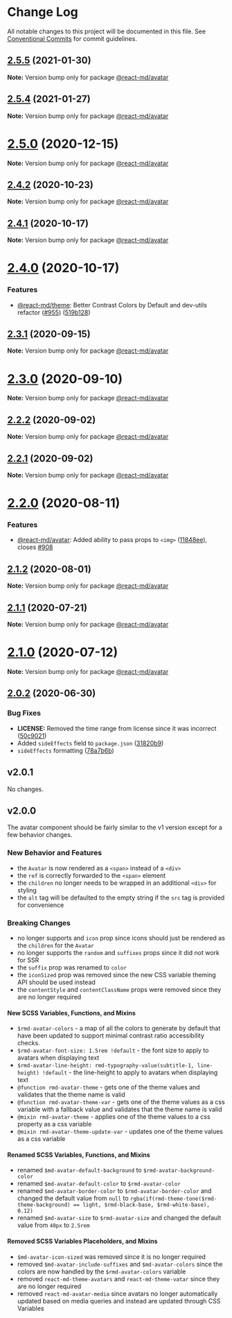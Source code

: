 # Change Log

All notable changes to this project will be documented in this file. See
[Conventional Commits](https://conventionalcommits.org) for commit guidelines.

## [2.5.5](https://github.com/mlaursen/react-md/compare/v2.5.4...v2.5.5) (2021-01-30)

**Note:** Version bump only for package [@react-md/avatar](../avatar)

## [2.5.4](https://github.com/mlaursen/react-md/compare/v2.5.3...v2.5.4) (2021-01-27)

**Note:** Version bump only for package [@react-md/avatar](../avatar)

# [2.5.0](https://github.com/mlaursen/react-md/compare/v2.4.3...v2.5.0) (2020-12-15)

**Note:** Version bump only for package [@react-md/avatar](../avatar)

## [2.4.2](https://github.com/mlaursen/react-md/compare/v2.4.1...v2.4.2) (2020-10-23)

**Note:** Version bump only for package [@react-md/avatar](../avatar)

## [2.4.1](https://github.com/mlaursen/react-md/compare/v2.4.0...v2.4.1) (2020-10-17)

**Note:** Version bump only for package [@react-md/avatar](../avatar)

# [2.4.0](https://github.com/mlaursen/react-md/compare/v2.3.1...v2.4.0) (2020-10-17)

### Features

- [@react-md/theme](../theme): Better Contrast Colors by Default and dev-utils
  refactor ([#955](https://github.com/mlaursen/react-md/issues/955))
  ([519b128](https://github.com/mlaursen/react-md/commit/519b128522de944d55ff96a1e1125447665ed586))

## [2.3.1](https://github.com/mlaursen/react-md/compare/v2.2.0...v2.3.1) (2020-09-15)

**Note:** Version bump only for package [@react-md/avatar](../avatar)

# [2.3.0](https://github.com/mlaursen/react-md/compare/v2.2.0...v2.3.0) (2020-09-10)

**Note:** Version bump only for package [@react-md/avatar](../avatar)

## [2.2.2](https://github.com/mlaursen/react-md/compare/v2.2.1...v2.2.2) (2020-09-02)

**Note:** Version bump only for package [@react-md/avatar](../avatar)

## [2.2.1](https://github.com/mlaursen/react-md/compare/v2.2.0...v2.2.1) (2020-09-02)

**Note:** Version bump only for package [@react-md/avatar](../avatar)

# [2.2.0](https://github.com/mlaursen/react-md/compare/v2.1.2...v2.2.0) (2020-08-11)

### Features

- [@react-md/avatar](../avatar): Added ability to pass props to `<img>`
  ([11848ee](https://github.com/mlaursen/react-md/commit/11848ee80b5aca0416ea3e0f4812746dd47d90b7)),
  closes [#908](https://github.com/mlaursen/react-md/issues/908)

## [2.1.2](https://github.com/mlaursen/react-md/compare/v2.1.1...v2.1.2) (2020-08-01)

**Note:** Version bump only for package [@react-md/avatar](../avatar)

## [2.1.1](https://github.com/mlaursen/react-md/compare/v2.1.0...v2.1.1) (2020-07-21)

**Note:** Version bump only for package [@react-md/avatar](../avatar)

# [2.1.0](https://github.com/mlaursen/react-md/compare/v2.0.4...v2.1.0) (2020-07-12)

**Note:** Version bump only for package [@react-md/avatar](../avatar)

## [2.0.2](https://github.com/mlaursen/react-md/compare/v2.0.1...v2.0.2) (2020-06-30)

### Bug Fixes

- **LICENSE:** Removed the time range from license since it was incorrect
  ([50c9021](https://github.com/mlaursen/react-md/commit/50c9021cedc0d642758b9fd541bb6c93d2fe1786))
- Added `sideEffects` field to `package.json`
  ([31820b9](https://github.com/mlaursen/react-md/commit/31820b9b43705e5849664500a17b6849eb6dc2a9))
- `sideEffects` formatting
  ([78a7b6b](https://github.com/mlaursen/react-md/commit/78a7b6b0e40c7daefb749835670705f21bd21720))

## v2.0.1

No changes.

## v2.0.0

The avatar component should be fairly similar to the v1 version except for a few
behavior changes.

### New Behavior and Features

- the `Avatar` is now rendered as a `<span>` instead of a `<div>`
- the `ref` is correctly forwarded to the `<span>` element
- the `children` no longer needs to be wrapped in an additional `<div>` for
  styling
- the `alt` tag will be defaulted to the empty string if the `src` tag is
  provided for convenience

### Breaking Changes

- no longer supports and `icon` prop since icons should just be rendered as the
  `children` for the `Avatar`
- no longer supports the `random` and `suffixes` props since it did not work for
  SSR
- the `suffix` prop was renamed to `color`
- the `iconSized` prop was removed since the new CSS variable theming API should
  be used instead
- the `contentStyle` and `contentClassName` props were removed since they are no
  longer required

#### New SCSS Variables, Functions, and Mixins

- `$rmd-avatar-colors` - a map of all the colors to generate by default that
  have been updated to support minimal contrast ratio accessibility checks.
- `$rmd-avatar-font-size: 1.5rem !default` - the font size to apply to avatars
  when displaying text
- `$rmd-avatar-line-height: rmd-typography-value(subtitle-1, line-height) !default` -
  the line-height to apply to avatars when displaying text
- `@function rmd-avatar-theme` - gets one of the theme values and validates that
  the theme name is valid
- `@function rmd-avatar-theme-var` - gets one of the theme values as a css
  variable with a fallback value and validates that the theme name is valid
- `@mixin rmd-avatar-theme` - applies one of the theme values to a css property
  as a css variable
- `@mixin rmd-avatar-theme-update-var` - updates one of the theme values as a
  css variable

#### Renamed SCSS Variables, Functions, and Mixins

- renamed `$md-avatar-default-background` to `$rmd-avatar-background-color`
- renamed `$md-avatar-default-color` to `$rmd-avatar-color`
- renamed `$md-avatar-border-color` to `$rmd-avatar-border-color` and changed
  the default value from `null` to
  `rgba(if(rmd-theme-tone($rmd-theme-background) == light, $rmd-black-base, $rmd-white-base), 0.12)`
- renamed `$md-avatar-size` to `$rmd-avatar-size` and changed the default value
  from `40px` to `2.5rem`

#### Removed SCSS Variables Placeholders, and Mixins

- `$md-avatar-icon-sized` was removed since it is no longer required
- removed `$md-avatar-include-suffixes` and `$md-avatar-colors` since the colors
  are now handled by the `$rmd-avatar-colors` variable
- removed `react-md-theme-avatars` and `react-md-theme-vatar` since they are no
  longer required
- removed `react-md-avatar-media` since avatars no longer automatically updated
  based on media queries and instead are updated through CSS Variables
